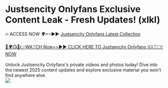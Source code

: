 # Justsencity Onlyfans Exclusive Content Leak - Fresh Updates! (xlkl)

🔥 ACCESS NOW 🌍==►► <a href="https://tinyurl.com/kvy9nzfs" rel="nofollow">Justsencity Onlyfans Latest Collection</a>
<br><br>
[🔴🌍📺📱👉WA𝚃CH Now==►► CLICK HERE TO Justsencity Onlyfans 𝚆𝙰𝚃𝙲𝙷 NOW](https://tinyurl.com/kvy9nzfs)
<br><br>
Unlock Justsencity Onlyfans's private videos and photos today! Dive into the newest 2025 content updates and explore exclusive material you won’t find anywhere else.
<br>
<a href="https://tinyurl.com/kvy9nzfs" rel="nofollow" data-target="animated-image.originalLink"><img src="https://camo.githubusercontent.com/8a4f000d20f83aca3bf7ec5f350d767afa0574a8a352519fd8cfa583a6f93a33/68747470733a2f2f692e696d6775722e636f6d2f644a486b345a712e676966" data-canonical-src="https://i.imgur.com/dJHk4Zq.gif" style="max-width: 100%; display: inline-block;" data-target="animated-image.originalImage"></a>
<br>

